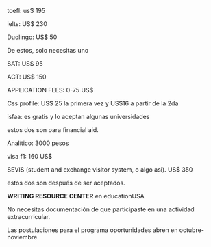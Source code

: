 toefl: us$ 195

ielts: US$ 230

Duolingo: US$ 50

De estos, solo necesitas uno

SAT: US$ 95

ACT: US$ 150

APPLICATION FEES: 0-75 US$

Css profile: US$ 25 la primera vez y US$16 a partir de la 2da

isfaa: es gratis y lo aceptan algunas universidades

estos dos son para financial aid.

Analítico: 3000 pesos

visa f1: 160 US$

SEVIS (student and exchange visitor system, o algo asi). US$ 350

estos dos son después de ser aceptados.

**WRITING RESOURCE CENTER** en educationUSA

No necesitas documentación de que participaste en una actividad extracurricular.

Las postulaciones para el programa oportunidades abren en octubre-noviembre.